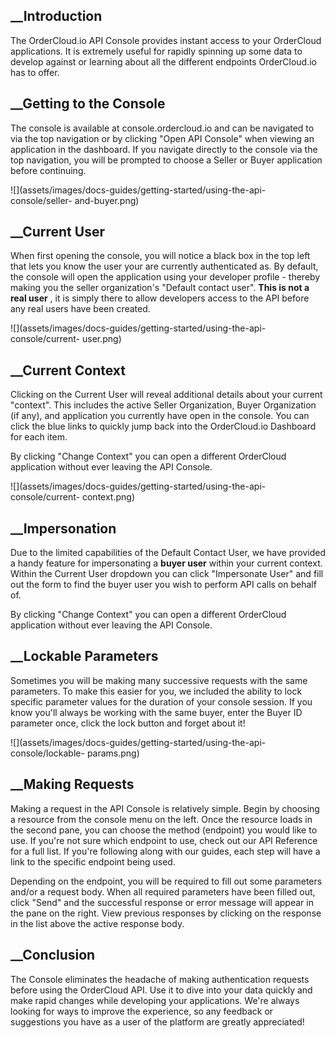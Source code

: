 

## __Introduction

The OrderCloud.io API Console provides instant access to your OrderCloud
applications. It is extremely useful for rapidly spinning up some data to
develop against or learning about all the different endpoints OrderCloud.io
has to offer.

## __Getting to the Console

The console is available at console.ordercloud.io and can be navigated to via
the top navigation or by clicking "Open API Console" when viewing an
application in the dashboard. If you navigate directly to the console via the
top navigation, you will be prompted to choose a Seller or Buyer application
before continuing.

![](assets/images/docs-guides/getting-started/using-the-api-console/seller-
and-buyer.png)

##  __Current User

When first opening the console, you will notice a black box in the top left
that lets you know the user your are currently authenticated as. By default,
the console will open the application using your developer profile - thereby
making you the seller organization's "Default contact user". **This is not a
real user** , it is simply there to allow developers access to the API before
any real users have been created.

![](assets/images/docs-guides/getting-started/using-the-api-console/current-
user.png)

##  __Current Context

Clicking on the Current User will reveal additional details about your current
"context". This includes the active Seller Organization, Buyer Organization
(if any), and application you currently have open in the console. You can
click the blue links to quickly jump back into the OrderCloud.io Dashboard for
each item.

By clicking "Change Context" you can open a different OrderCloud application
without ever leaving the API Console.

![](assets/images/docs-guides/getting-started/using-the-api-console/current-
context.png)

##  __Impersonation

Due to the limited capabilities of the Default Contact User, we have provided
a handy feature for impersonating a **buyer user** within your current
context. Within the Current User dropdown you can click "Impersonate User" and
fill out the form to find the buyer user you wish to perform API calls on
behalf of.

By clicking "Change Context" you can open a different OrderCloud application
without ever leaving the API Console.

##  __Lockable Parameters

Sometimes you will be making many successive requests with the same
parameters. To make this easier for you, we included the ability to lock
specific parameter values for the duration of your console session. If you
know you'll always be working with the same buyer, enter the Buyer ID
parameter once, click the lock button and forget about it!

![](assets/images/docs-guides/getting-started/using-the-api-console/lockable-
params.png)

## __Making Requests

Making a request in the API Console is relatively simple. Begin by choosing a
resource from the console menu on the left. Once the resource loads in the
second pane, you can choose the method (endpoint) you would like to use. If
you're not sure which endpoint to use, check out our API Reference for a full
list. If you're following along with our guides, each step will have a link to
the specific endpoint being used.

Depending on the endpoint, you will be required to fill out some parameters
and/or a request body. When all required parameters have been filled out,
click "Send" and the successful response or error message will appear in the
pane on the right. View previous responses by clicking on the response in the
list above the active response body.

## __Conclusion

The Console eliminates the headache of making authentication requests before
using the OrderCloud API. Use it to dive into your data quickly and make rapid
changes while developing your applications. We're always looking for ways to
improve the experience, so any feedback or suggestions you have as a user of
the platform are greatly appreciated!

